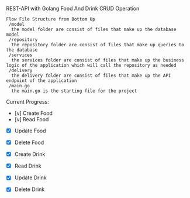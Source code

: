 
REST-API with Golang
Food And Drink CRUD Operation
```
Flow File Structure from Bottom Up
 /model
  the model folder are consist of files that make up the database model
 /repository
  the repository folder are consist of files that make up queries to the database
 /services
  the services folder are consist of files that make up the business logic of the application which will call the repository as needed
 /delivery
  the delivery folder are consist of files that make up the API endpoint of the application
 /main.go
  the main.go is the starting file for the project
```

Current Progress:
- [v] Create Food
- [v] Read Food
- [x] Update Food
- [x] Delete Food
- [x] Create Drink
- [x] Read Drink
- [x] Update Drink
- [x] Delete Drink

